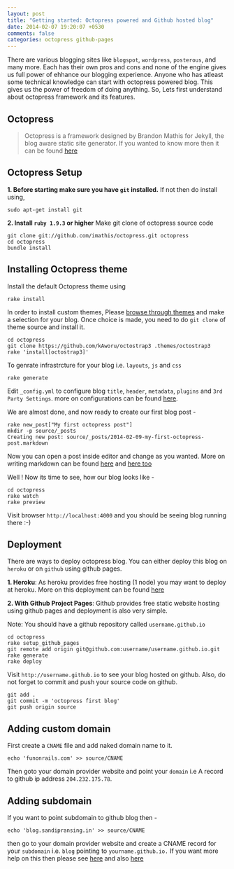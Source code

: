 ```yaml
---
layout: post
title: "Getting started: Octopress powered and Github hosted blog"
date: 2014-02-07 19:20:07 +0530
comments: false
categories: octopress github-pages
---
```


There are various blogging sites like `blogspot`, `wordpress`, `posterous`, and many more.
Each has their own pros and cons and none of the engine gives us full power of ehhance our blogging experience.
Anyone who has atleast some technical knowledge can start with octopress powered blog. This gives us the power of freedom of doing anything.
So, Lets first understand about octopress framework and its features.

## Octopress

> Octopress is a framework designed by Brandon Mathis for Jekyll, the blog aware static site generator. If you wanted to know more then it can be found [here](http://octopress.org/2011/07/23/octopress-20-surfaces/)

## Octopress Setup

**1.  Before starting make sure you have `git` installed.**
If not then do install using,
```
sudo apt-get install git
```

**2.  Install `ruby 1.9.3` or higher**
Make git clone of octopress source code
```
git clone git://github.com/imathis/octopress.git octopress
cd octopress
bundle install
```
## Installing Octopress theme
Install the default Octopress theme using
```
rake install
```

In order to install custom themes,
Please [browse through themes](http://opthemes.com/) and make a selection for your blog.
Once choice is made, you need to do `git clone` of theme source and install it.

```
cd octopress
git clone https://github.com/kAworu/octostrap3 .themes/octostrap3
rake 'install[octostrap3]'
```

To genrate infrastrcture for your blog i.e. `layouts`, `js` and `css` 
```
rake generate
```
Edit `_config.yml` to configure blog `title`, `header`, `metadata`, `plugins` and `3rd Party Settings`.
more on configurations can be found [here](http://octopress.org/docs/configuring/).

We are almost done, and now ready to create our first blog post -
```
rake new_post["My first octopress post"]
mkdir -p source/_posts
Creating new post: source/_posts/2014-02-09-my-first-octopress-post.markdown
```
Now you can open a post inside editor and change as you wanted. More on writing markdown can be found [here](https://github.com/adam-p/markdown-here/wiki/Markdown-Here-Cheatsheet#wiki-html) and [here too](http://daringfireball.net/projects/markdown/syntax)

Well ! Now its time to see, how our blog looks like -
```
cd octopress
rake watch
rake preview
```
Visit browser `http://localhost:4000` and you should be seeing blog running there :-)

## Deployment

There are ways to deploy octopress blog. You can either deploy this blog on `heroku` or on `github` using github pages.

**1. Heroku**:
As heroku provides free hosting (1 node) you may want to deploy at heroku.
More on this deployment can be found [here](http://def.reyssi.net/blog/2012/01/14/get-blogging-with-octopress-on-heroku/)

**2. With Github Project Pages**:
Github provides free static website hosting using github pages and deployment is also very simple.

Note: You should have a github repository called `username.github.io`

```
cd octopress
rake setup_github_pages
git remote add origin git@github.com:username/username.github.io.git
rake generate
rake deploy
```

Visit `http://username.github.io` to see your blog hosted on github.
Also, do not forget to commit and push your source code on github.
```
git add .
git commit -m 'octopress first blog'
git push origin source
```

## Adding custom domain
First create a `CNAME` file and add naked domain name to it.
```
echo 'funonrails.com' >> source/CNAME
```
Then goto your domain provider website and point your `domain` i.e A record to github ip address `204.232.175.78`.
## Adding subdomain
If you want to point subdomain to github blog then -
```
echo 'blog.sandipransing.in' >> source/CNAME
```
then go to your domain provider website and create a CNAME record for your `subdomain` i.e. `blog` pointing to `yourname.github.io.`
If you want more help on this then please see [here](http://octopress.org/docs/deploying/github/) and also [here](http://help.github.com/pages/#custom_domains)
